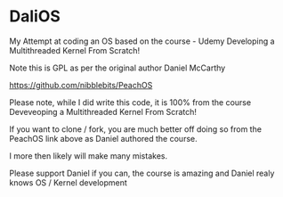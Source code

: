 # DaliOS
My Attempt at coding an OS based on the course - Udemy Developing a Multithreaded Kernel From Scratch!

Note this is GPL as per the original author Daniel McCarthy

https://github.com/nibblebits/PeachOS

Please note, while I did write this code, it is 100% from the course Deveveoping a Multithreaded Kernel From Scratch!

If you want to clone / fork, you are much better off doing so from the PeachOS link above as Daniel authored the course.

I more then likely will make many mistakes.

Please support Daniel if you can, the course is amazing and Daniel realy knows OS / Kernel development
